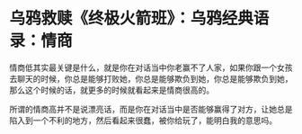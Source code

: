 # 乌鸦救赎《终极火箭班》：乌鸦经典语录：情商

情商低其实最关键是什么，就是你在对话当中你老赢不了人家，如果你跟一个女孩去聊天的时候，你总是能够打败她，你总是能够欺负到她，你总是能够欺负到她，那么这个时候的话，就更多的时候就看起来是情商很高的。

所谓的情商高并不是说漂亮话，而是你在对话当中是否能够赢得了对方，让她总是陷入到一个不利的地方，然后看起来很蠢，被你给玩了，能明白我的意思吗。

